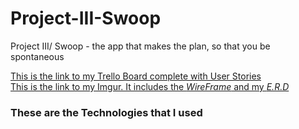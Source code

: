 # Project-III-Swoop
Project III/ Swoop - the app that makes the plan, so that you be spontaneous 


[This is the link to my Trello Board complete with User Stories](https://trello.com/b/ccdO7P14/project-iii "Thought Process")
<br>
[This is the link to my Imgur. It includes the *WireFrame* and my *E.R.D*](https://imgur.com/a/wbVlN2j "Visualize")

### These are the Technologies that I used 